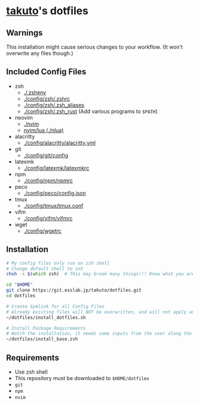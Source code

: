 # [takuto](https://www.pysan3.server-on.net/)'s dotfiles

## Warnings

This installation might cause serious changes to your workflow.
(It won't overwrite any files though.)

## Included Config Files

- zsh
  - [./.zshenv](./.zshenv)
  - [./config/zsh/.zshrc](./config/zsh/.zshrc)
  - [./config/zsh/.zsh_aliases](./config/zsh/.zsh_aliases)
  - [./config/zsh/.zsh_rust](./config/zsh/.zsh_rust) (Add various programs to `$PATH`)
- neovim
  - [./nvim](./nvim)
  - [nvim/lua (./nlua)](./nlua)
- alacritty
  - [./config/alacritty/alacritty.yml](./config/alacritty/alacritty.yml)
- git
  - [./config/git/config](./config/git/config)
- latexmk
  - [./config/latexmk/latexmkrc](./config/latexmk/latexmkrc)
- npm
  - [./config/npm/npmrc](./config/npm/npmrc)
- peco
  - [./config/peco/config.json](./config/peco/config.json)
- tmux
  - [./config/tmux/tmux.conf](./config/tmux/tmux.conf)
- vifm
  - [./config/vifm/vifmrc](./config/vifm/vifmrc)
- wget
  - [./config/wgetrc](./config/wgetrc)

## Installation

```zsh
# My config files only run on zsh shell
# Change default shell to zsh
chsh -s $(which zsh)  # This may break many things!!! Know what you are doing.

cd "$HOME"
git clone https://git.esslab.jp/takuto/dotfiles.git
cd dotfiles

# Create Symlink for all Config Files
# Already existing files will NOT be overwritten, and will not apply any changes
~/dotfiles/install_dotfiles.sh

# Install Package Requirements
# Watch the installation, it needs some inputs from the user along the way
~/dotfiles/install_base.zsh

```

## Requirements

- Use zsh shell
- This repository must be downloaded to `$HOME/dotfiles`
- `git`
- `npm`
- `nvim`
